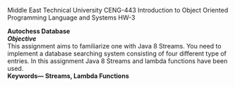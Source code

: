 Middle East Technical University
CENG-443 Introduction to Object Oriented Programming Language and Systems
HW-3

**Autochess Database**\
***Objective***\
This assignment aims to familiarize one with Java 8 Streams. You need to implement a
database searching system consisting of four different type of entries. In this assignment Java 8 Streams and lambda functions
have been used.\
**Keywords— Streams, Lambda Functions**



